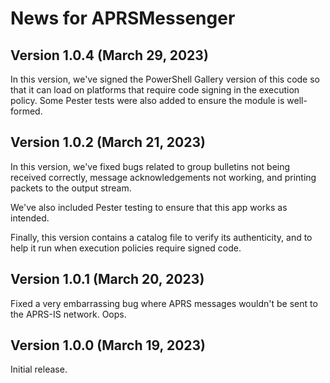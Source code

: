 # News for APRSMessenger

## Version 1.0.4 (March 29, 2023)
In this version, we've signed the PowerShell Gallery version of this code so that it can load on platforms that require code signing in the execution policy.  Some Pester tests were also added to ensure the module is well-formed.

## Version 1.0.2 (March 21, 2023)
In this version, we've fixed bugs related to group bulletins not being received correctly, message acknowledgements not working, and printing packets to the output stream.

We've also included Pester testing to ensure that this app works as intended.

Finally, this version contains a catalog file to verify its authenticity, and to help it run when execution policies require signed code. 

## Version 1.0.1 (March 20, 2023)
Fixed a very embarrassing bug where APRS messages wouldn't be sent to the APRS-IS network.  Oops.

## Version 1.0.0 (March 19, 2023)
Initial release.